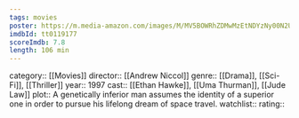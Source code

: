 ```yaml
---
tags: movies
poster: https://m.media-amazon.com/images/M/MV5BOWRhZDMwMzEtNDYzNy00N2U4LWIzNGMtMmIyY2M3YWFjM2VkXkEyXkFqcGdeQXVyMTQxNzMzNDI@._V1_SX300.jpg
imdbId: tt0119177
scoreImdb: 7.8
length: 106 min
---
```


category:: [[Movies]]
director:: [[Andrew Niccol]]
genre:: [[Drama]], [[Sci-Fi]], [[Thriller]]
year:: 1997
cast:: [[Ethan Hawke]], [[Uma Thurman]], [[Jude Law]]
plot:: A genetically inferior man assumes the identity of a superior one in order to pursue his lifelong dream of space travel.
watchlist::
rating::

